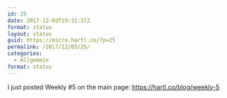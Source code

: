 ```yaml
---
id: 25
date: 2017-12-03T19:31:37Z
format: status
layout: status
guid: https://micro.hartl.co/?p=25
permalink: /2017/12/03/25/
categories:
  - Allgemein
format: status
---
```

I just posted Weekly #5 on the main page: <https://hartl.co/blog/weekly-5>